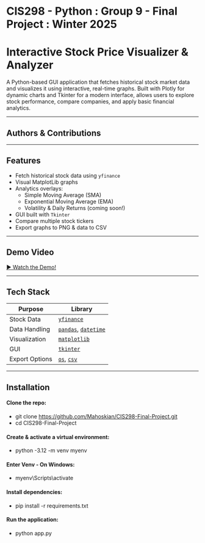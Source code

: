 # CIS298 - Python : Group 9 - Final Project : Winter 2025

# Interactive Stock Price Visualizer & Analyzer

A Python-based GUI application that fetches historical stock market data and visualizes it using interactive, real-time graphs. Built with Plotly for dynamic charts and Tkinter for a modern interface, allows users to explore stock performance, compare companies, and apply basic financial analytics.

---

## Authors & Contributions

---

## Features

- Fetch historical stock data using `yfinance`
- Visual MatplotLib graphs
- Analytics overlays:
  - Simple Moving Average (SMA)
  - Exponential Moving Average (EMA)
  - Volatility & Daily Returns (coming soon!)
- GUI built with `Tkinter`
- Compare multiple stock tickers
- Export graphs to PNG & data to CSV

---

## Demo Video

[▶️ Watch the Demo!](https://youtu.be/aHADO‑xjKzM)

---

## Tech Stack

| Purpose         | Library           |
|----------------|-------------------|
| Stock Data      | [`yfinance`](https://pypi.org/project/yfinance/) |
| Data Handling   | [`pandas`](https://pandas.pydata.org/), [`datetime`](https://docs.python.org/3/library/datetime.html) |
| Visualization   | [`matplotlib`](https://matplotlib.org/) |
| GUI             | [`tkinter`](https://docs.python.org/3/library/tk.html) |
| Export Options  | [`os`](https://docs.python.org/3/library/os.html), [`csv`](https://docs.python.org/3/library/csv.html) |

---

## Installation

#### Clone the repo:
- git clone https://github.com/Mahoskian/CIS298-Final-Project.git
- cd CIS298-Final-Project
#### Create & activate a virtual environment:
- python -3.12 -m venv myenv
#### Enter Venv - On Windows:
- myenv\Scripts\activate
#### Install dependencies:
- pip install -r requirements.txt
#### Run the application:
- python app.py

